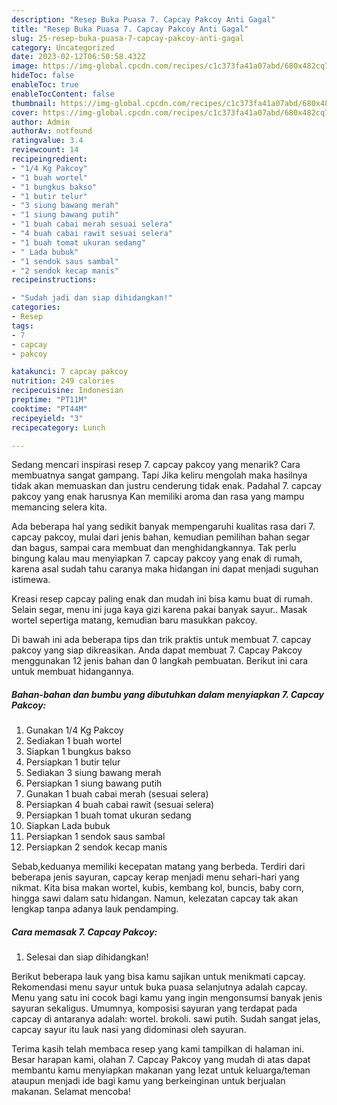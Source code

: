 ```yaml
---
description: "Resep Buka Puasa 7. Capcay Pakcoy Anti Gagal"
title: "Resep Buka Puasa 7. Capcay Pakcoy Anti Gagal"
slug: 25-resep-buka-puasa-7-capcay-pakcoy-anti-gagal
category: Uncategorized
date: 2023-02-12T06:50:58.432Z
image: https://img-global.cpcdn.com/recipes/c1c373fa41a07abd/680x482cq70/7-capcay-pakcoy-foto-resep-utama.jpg
hideToc: false
enableToc: true
enableTocContent: false
thumbnail: https://img-global.cpcdn.com/recipes/c1c373fa41a07abd/680x482cq70/7-capcay-pakcoy-foto-resep-utama.jpg
cover: https://img-global.cpcdn.com/recipes/c1c373fa41a07abd/680x482cq70/7-capcay-pakcoy-foto-resep-utama.jpg
author: Admin
authorAv: notfound
ratingvalue: 3.4
reviewcount: 14
recipeingredient:
- "1/4 Kg Pakcoy"
- "1 buah wortel"
- "1 bungkus bakso"
- "1 butir telur"
- "3 siung bawang merah"
- "1 siung bawang putih"
- "1 buah cabai merah sesuai selera"
- "4 buah cabai rawit sesuai selera"
- "1 buah tomat ukuran sedang"
- " Lada bubuk"
- "1 sendok saus sambal"
- "2 sendok kecap manis"
recipeinstructions:

- "Sudah jadi dan siap dihidangkan!"
categories:
- Resep
tags:
- 7
- capcay
- pakcoy

katakunci: 7 capcay pakcoy 
nutrition: 249 calories
recipecuisine: Indonesian
preptime: "PT11M"
cooktime: "PT44M"
recipeyield: "3"
recipecategory: Lunch

---
```



Sedang mencari inspirasi resep 7. capcay pakcoy yang menarik? Cara membuatnya sangat gampang. Tapi Jika keliru mengolah maka hasilnya tidak akan memuaskan dan justru cenderung tidak enak. Padahal 7. capcay pakcoy yang enak harusnya Kan memiliki aroma dan rasa yang mampu memancing selera kita.


Ada beberapa hal yang sedikit banyak mempengaruhi kualitas rasa dari 7. capcay pakcoy, mulai dari jenis bahan, kemudian pemilihan bahan segar dan bagus, sampai cara membuat dan menghidangkannya. Tak perlu bingung kalau mau menyiapkan 7. capcay pakcoy yang enak di rumah, karena asal sudah tahu caranya maka hidangan ini dapat menjadi suguhan istimewa.

Kreasi resep capcay paling enak dan mudah ini bisa kamu buat di rumah. Selain segar, menu ini juga kaya gizi karena pakai banyak sayur.. Masak wortel sepertiga matang, kemudian baru masukkan pakcoy.


Di bawah ini ada beberapa tips dan trik praktis untuk membuat 7. capcay pakcoy yang siap dikreasikan. Anda dapat membuat 7. Capcay Pakcoy menggunakan 12 jenis bahan dan 0 langkah pembuatan. Berikut ini cara untuk membuat hidangannya.

<!--inarticleads1-->

##### Bahan-bahan dan bumbu yang dibutuhkan dalam menyiapkan 7. Capcay Pakcoy:

1. Gunakan 1/4 Kg Pakcoy
1. Sediakan 1 buah wortel
1. Siapkan 1 bungkus bakso
1. Persiapkan 1 butir telur
1. Sediakan 3 siung bawang merah
1. Persiapkan 1 siung bawang putih
1. Gunakan 1 buah cabai merah (sesuai selera)
1. Persiapkan 4 buah cabai rawit (sesuai selera)
1. Persiapkan 1 buah tomat ukuran sedang
1. Siapkan  Lada bubuk
1. Persiapkan 1 sendok saus sambal
1. Persiapkan 2 sendok kecap manis


Sebab,keduanya memiliki kecepatan matang yang berbeda. Terdiri dari beberapa jenis sayuran, capcay kerap menjadi menu sehari-hari yang nikmat. Kita bisa makan wortel, kubis, kembang kol, buncis, baby corn, hingga sawi dalam satu hidangan. Namun, kelezatan capcay tak akan lengkap tanpa adanya lauk pendamping. 

<!--inarticleads2-->

##### Cara memasak 7. Capcay Pakcoy:


1. Selesai dan siap dihidangkan!

Berikut beberapa lauk yang bisa kamu sajikan untuk menikmati capcay. Rekomendasi menu sayur untuk buka puasa selanjutnya adalah capcay. Menu yang satu ini cocok bagi kamu yang ingin mengonsumsi banyak jenis sayuran sekaligus. Umumnya, komposisi sayuran yang terdapat pada capcay di antaranya adalah: wortel. brokoli. sawi putih. Sudah sangat jelas, capcay sayur itu lauk nasi yang didominasi oleh sayuran. 

Terima kasih telah membaca resep yang kami tampilkan di halaman ini. Besar harapan kami, olahan 7. Capcay Pakcoy yang mudah di atas dapat membantu kamu menyiapkan makanan yang lezat untuk keluarga/teman ataupun menjadi ide bagi kamu yang berkeinginan untuk berjualan makanan. Selamat mencoba!
